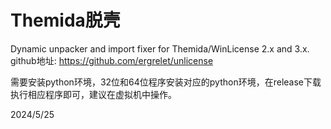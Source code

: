 # Themida脱壳

Dynamic unpacker and import fixer for Themida/WinLicense 2.x and 3.x.  
github地址: https://github.com/ergrelet/unlicense  

需要安装python环境，32位和64位程序安装对应的python环境，在release下载执行相应程序即可，建议在虚拟机中操作。  


2024/5/25  
